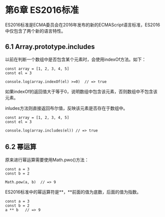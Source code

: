 # 第6章 ES2016标准
ES2016标准是ECMA委员会在2016年发布的新的ECMAScript语言标准，ES2016中仅包含了两个新的语言特性。

## 6.1 Array.prototype.includes
以前在判断一个数组中是否包含某个元素时，会使用indexOf方法。如下：

	const array = [1, 2, 3, 4, 5]
	const el = 3
	
	console.log(array.indexOf(el) >=0)  // => true
	
如果indexOf的返回值大于等于0，说明数组中包含该元素，否则数组中不包含该元素。

inludes方法则直接返回布尔值，反映该元素是否存在于数组中。

	const array = [1, 2, 3, 4, 5]
	const el = 3
	
	console.log(array.includes(el)) // => true
	
## 6.2 幂运算

原来进行幂运算需要使用Math.pwo()方法：

	const a = 3
	const b = 2
	
	Math.pow(a, b)  // => 9
	
ES2016标准中的幂运算符是\*\*，\*\*前面的值为底数，后面的值为指数。

	const a = 3
	const b = 2
	a ** b   // => 9
	
	